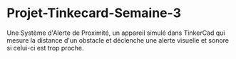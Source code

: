 # Projet-Tinkecard-Semaine-3
Une Système d'Alerte de Proximité, un appareil simulé dans TinkerCad qui mesure la distance d'un obstacle et déclenche une alerte visuelle et sonore si celui-ci est trop proche.

